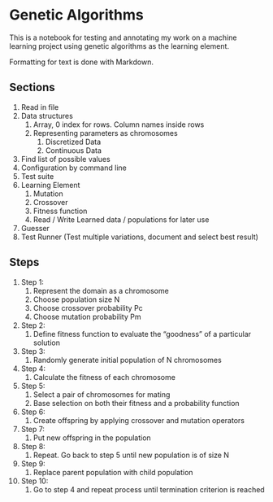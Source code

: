 # Genetic Algorithms

This is a notebook for testing and annotating my work on a machine learning project using genetic algorithms as the learning element.
   
   
Formatting for text is done with Markdown.

## Sections
1. Read in file
1. Data structures
    1. Array, 0 index for rows. Column names inside rows
    1. Representing parameters as chromosomes
        1. Discretized Data
        1. Continuous Data
1. Find list of possible values
1. Configuration by command line
1. Test suite
1. Learning Element
    1. Mutation
    1. Crossover
    1. Fitness function
    1. Read / Write Learned data / populations for later use
1. Guesser
1. Test Runner (Test multiple variations, document and select best result)

## Steps 
1. Step 1:
    1. Represent the domain as a chromosome
    1. Choose population size N
    1. Choose crossover probability Pc
    1. Choose mutation probability Pm 
1. Step 2:
    1. Define fitness function to evaluate the “goodness” of a particular solution
1. Step 3:
    1. Randomly generate initial population of N chromosomes
1. Step 4:
    1. Calculate the fitness of each chromosome
1. Step 5:
    1. Select a pair of chromosomes for mating
    1. Base selection on both their fitness and a probability function
1. Step 6:
    1. Create offspring by applying crossover and mutation operators
1. Step 7:
    1. Put new offspring in the population
1. Step 8:
    1. Repeat. Go back to step 5 until new population is of size N
1. Step 9:
    1. Replace parent population with child population
1. Step 10:
    1. Go to step 4 and repeat process until termination criterion is reached

